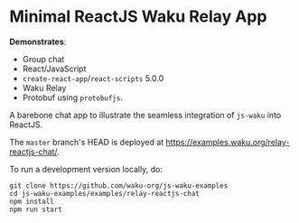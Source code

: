 # Minimal ReactJS Waku Relay App

**Demonstrates**:

- Group chat
- React/JavaScript
- `create-react-app`/`react-scripts` 5.0.0
- Waku Relay
- Protobuf using `protobufjs`.

A barebone chat app to illustrate the seamless integration of `js-waku` into ReactJS.

The `master` branch's HEAD is deployed at https://examples.waku.org/relay-reactjs-chat/.

To run a development version locally, do:

```shell
git clone https://github.com/waku-org/js-waku-examples
cd js-waku-examples/examples/relay-reactjs-chat
npm install
npm run start
```
